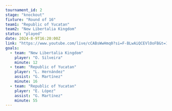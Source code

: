 ```yaml
---
tournament_id: 2
stage: "knockout"
fixture: "Round of 16"
team1: "Republic of Yucatan"
team2: "New Libertalia Kingdom"
status: "played"
date: 2024-8-9T16:20:00Z
link: "https://www.youtube.com/live/cCABsWwHmq0?si=F-BLwAiQCEVlOoFB&t=1466"
goals:
  - team: "New Libertalia Kingdom"
    player: "O. Silveira"
    minute: 12
  - team: "Republic of Yucatan"
    player: "L. Hernández"
    assist: "G. Martínez"
    minute: 16
  - team: "Republic of Yucatan"
    player: "E. López"
    assist: "G. Martínez"
    minute: 55
---
```

